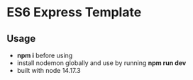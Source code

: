 # ES6 Express Template

## Usage

- **npm i** before using
- install nodemon globally and use by running **npm run dev**
- built with node 14.17.3
